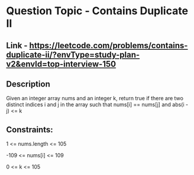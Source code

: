 # Question Topic - Contains Duplicate II

## Link - https://leetcode.com/problems/contains-duplicate-ii/?envType=study-plan-v2&envId=top-interview-150

## Description

Given an integer array nums and an integer k, return true if there are two distinct indices i and j in the array such that nums[i] == nums[j] and abs(i - j) <= k

## Constraints:

1 <= nums.length <= 105

-109 <= nums[i] <= 109

0 <= k <= 105
